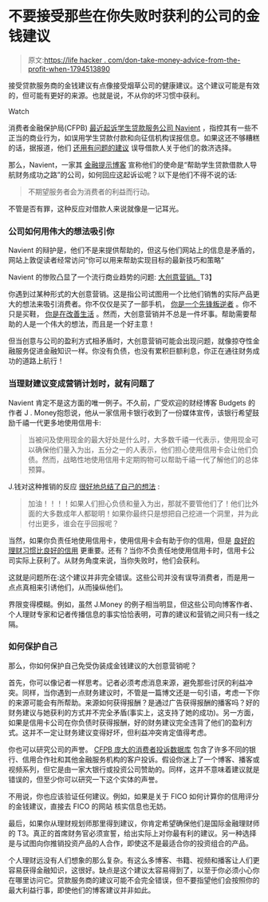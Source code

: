 # 不要接受那些在你失败时获利的公司的金钱建议

> 原文:[https://life hacker . com/don-take-money-advice-from-the-profit-when-1794513890](https://lifehacker.com/dont-take-money-advice-from-companies-that-profit-when-1794513890)

接受贷款服务商的金钱建议有点像接受烟草公司的健康建议。这个建议可能是有效的，但可能有更好的来源。也就是说，不从你的坏习惯中获利。

Watch

消费者金融保护局(CFPB) [最近起诉学生贷款服务公司 Navient](https://lifehacker.com/what-to-do-about-the-worsening-student-loan-debt-situat-1794054841) ，指控其有一些不正当的商业行为，如误用学生贷款付款和向征信机构误报信息。如果这还不够糟糕的话，据报道，他们 [还用有问题的建议](https://www.nytimes.com/2017/04/09/business/dealbook/accusations-navient.html) 误导借款人关于他们的救济选择。

那么，Navient，一家其 [金融提示博客](https://www.navient.com/loan-customers/money-and-finances/financial-tips-blog/) 宣称他们的使命是“帮助学生贷款借款人导航财务成功之路”的公司，如何回应这起诉讼呢？以下是他们不得不说的话:

> 不期望服务者会为消费者的利益而行动。

不管是否有罪，这种反应对借款人来说就像是一记耳光。

### 公司如何用伟大的想法吸引你

Navient 的辩护是，他们不是来提供帮助的，但这与他们网站上的信息是矛盾的，网站上敦促读者经常访问“你可以用来帮助实现目标的最新技巧和策略”

Navient 的惨败凸显了一个流行商业趋势的问题: [大创意营销。](https://en.wikipedia.org/wiki/Big_Idea_(marketing))T3】

你遇到过某种形式的大创意营销。这是指公司试图用一个比他们销售的实际产品更大的想法来吸引消费者。你不仅仅是买了一部手机， [你是一个先锋叛逆者](https://en.wikipedia.org/wiki/Think_different) 。你不只是买鞋， [你是在改善生活](http://www.toms.com/improving-lives) 。然而，大创意营销并不总是一件坏事。帮助需要帮助的人是一个伟大的想法，而且是一个好主意！

但当创意与公司的盈利方式相矛盾时，大创意营销可能会出现问题，就像掠夺性金融服务促进金融知识一样。你没有负债，也没有累积巨额利息，你正在通往财务成功的道路上航行！

### **当理财建议变成营销计划时，就有问题了**

Navient 肯定不是这方面的唯一例子。不久前，广受欢迎的财经博客 Budgets 的作者 J . Money抱怨说，他从一家信用卡银行收到了一份媒体宣传，该银行希望鼓励千禧一代更多地使用信用卡:

> 当被问及使用现金的最大好处是什么时，大多数千禧一代表示，使用现金可以确保他们量入为出，五分之一的人表示，他们担心使用信用卡会让他们负债。然而，战略性地使用信用卡定期购物可以帮助千禧一代了解他们的总体预算。

J.钱对这种推销的反应 [很好地总结了自己的想法](http://twocents.lifehacker.com/not-being-in-debt-is-better-than-having-awesome-credit-1786463759) :

> 加油！！！！如果人们担心负债和量入为出，那就不要管他们了！他们比外面的大多数成年人都聪明！如果你最终只是想把自己挖进一个洞里，并为此付出更多，谁会在乎回报呢？

当然，如果你负责任地使用信用卡，使用信用卡会有助于你的信用，但是 [良好的理财习惯比良好的信用](http://twocents.lifehacker.com/not-being-in-debt-is-better-than-having-awesome-credit-1786463759) 更重要。还有？当你不负责任地使用信用卡时，信用卡公司实际上获利了。从财务角度来说，当你失败时，他们会获利。

这就是问题所在:这个建议并非完全错误。这些公司并没有误导消费者，而是用一点点真相来引诱他们，从而操纵他们。

界限变得模糊。例如，虽然 J.Money 的例子相当明显，但这些公司向博客作者、个人理财专家和记者传播信息的事实恰恰表明，可靠的建议和营销之间只有一线之隔。

### 如何保护自己

那么，你如何保护自己免受伪装成金钱建议的大创意营销呢？

首先，你可以像记者一样思考。记者必须考虑消息来源，避免那些讨厌的利益冲突。同样，当你遇到一点财务建议时，不管是一篇博文还是一句引语，考虑一下你的来源可能会有所帮助。来源如何获得报酬？是通过广告获得报酬的播客吗？好的财务建议与她获利的方式并不完全矛盾(事实上，这支持了她的成功)。另一方面，如果是信用卡公司在你负债时获得报酬，好的财务建议完全违背了他们的盈利方式。这并不一定让财务建议变得好坏，但利益冲突肯定值得考虑。

你也可以研究公司的声誉。 [CFPB 庞大的消费者投诉数据库](https://www.consumerfinance.gov/data-research/consumer-complaints/) 包含了许多不同的银行、信用合作社和其他金融服务机构的客户投诉。假设你迷上了一个博客、播客或视频系列，但它是由一家大银行或投资公司赞助的。同样，这并不意味着建议就是错误的，但至少你可以研究一下这个实体的声誉。

不用说，你也应该验证任何建议。例如，如果是关于 FICO 如何计算你的信用评分的金钱建议，直接去 FICO 的网站 核实信息也无妨。

最后，如果你从理财规划师那里得到建议，你肯定希望确保他们是国际金融理财师的 T3。真正的首席财务官必须宣誓，给出实际上对你最有利的建议。另一种选择是与试图向你推销投资产品的人合作，即使这不是最适合你的投资组合的产品。

个人理财远没有人们想象的那么复杂。有这么多博客、书籍、视频和播客让人们更容易获得金融知识，这很好。缺点是这个建议太容易得到了，以至于你必须小心你在哪里访问它。贷款服务商的建议可能不会完全错误，但不要指望他们会按照你的最大利益行事，即使他们的博客建议并非如此。
